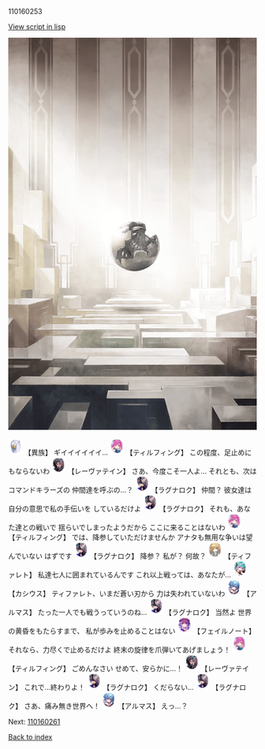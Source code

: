 110160253

[View script in lisp](../scripts/110160253.txt)

![abyss_room.png](../images/backgrounds/abyss_room.png)

<img src="../images/units/810004.png" alt="810004.png" height="34"/>
【異族】
ギイイイイイイ…

<img src="../images/units/3101411.png" alt="3101411.png" height="34"/>
【ティルフィング】
この程度、足止めにもならないわ

<img src="../images/units/3100211.png" alt="3100211.png" height="34"/>
【レーヴァテイン】
さあ、今度こそ一人よ…
それとも、次はコマンドキラーズの
仲間達を呼ぶの…？

<img src="../images/units/3103619.png" alt="3103619.png" height="34"/>
【ラグナロク】
仲間？
彼女達は自分の意思で私の手伝いを
しているだけよ

<img src="../images/units/3103619.png" alt="3103619.png" height="34"/>
【ラグナロク】
それも、あなた達との戦いで
揺らいでしまったようだから
ここに来ることはないわ

<img src="../images/units/3101411.png" alt="3101411.png" height="34"/>
【ティルフィング】
では、降参していただけませんか
アナタも無用な争いは望んでいない
はずです

<img src="../images/units/3103619.png" alt="3103619.png" height="34"/>
【ラグナロク】
降参？
私が？
何故？

<img src="../images/units/3503211.png" alt="3503211.png" height="34"/>
【ティファレト】
私達七人に囲まれているんです
これ以上戦っては、あなたが…

<img src="../images/units/3303111.png" alt="3303111.png" height="34"/>
【カシウス】
ティファレト、いまだ蒼い刃から
力は失われていないわ

<img src="../images/units/3103811.png" alt="3103811.png" height="34"/>
【アルマス】
たった一人でも戦うっていうのね…

<img src="../images/units/3103619.png" alt="3103619.png" height="34"/>
【ラグナロク】
当然よ
世界の黄昏をもたらすまで、
私が歩みを止めることはない

<img src="../images/units/3401911.png" alt="3401911.png" height="34"/>
【フェイルノート】
それなら、力尽くで止めるだけよ
終末の旋律を爪弾いてあげましょう！

<img src="../images/units/3101411.png" alt="3101411.png" height="34"/>
【ティルフィング】
ごめんなさい
せめて、安らかに…！

<img src="../images/units/3100211.png" alt="3100211.png" height="34"/>
【レーヴァテイン】
これで…終わりよ！

<img src="../images/units/3103619.png" alt="3103619.png" height="34"/>
【ラグナロク】
くだらない…

<img src="../images/units/3103619.png" alt="3103619.png" height="34"/>
【ラグナロク】
さあ、痛み無き世界へ！

<img src="../images/units/3103811.png" alt="3103811.png" height="34"/>
【アルマス】
えっ…？


Next: [110160261](110160261.md)

[Back to index](index.md)
